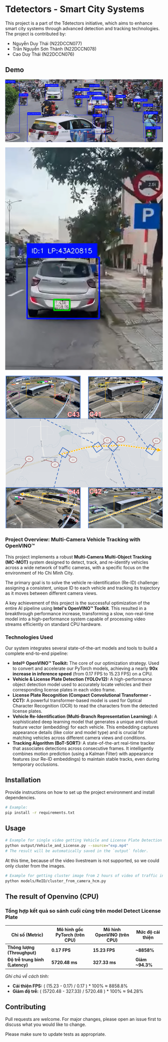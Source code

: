 # Tdetectors - Smart City Systems

This project is a part of the Tdetectors initiative, which aims to enhance smart city systems through advanced detection and tracking technologies.
The project is contributed by:
- Nguyễn Duy Thái (N22DCCN077)
- Trần Nguyễn Sơn Thành (N22DCCN078)
- Cao Duy Thái (N22DCCN076)

## Demo
[![Watch the video](demo/images/Screenshot%202025-07-29%20100652.png)](https://www.youtube.com/watch?v=AktD6WMdBYs)

[![Watch the video](demo/images/Screenshot%202025-07-29%20101050.png)](https://www.youtube.com/watch?v=Z6NlvcCQByA)


![Tracking for Multi-camera Multi Object](demo/images/Screenshot%202025-07-29%20120028.png)

### **Project Overview: Multi-Camera Vehicle Tracking with OpenVINO™**

This project implements a robust **Multi-Camera Multi-Object Tracking (MC-MOT)** system designed to detect, track, and re-identify vehicles across a wide network of traffic cameras, with a specific focus on the environment of Ho Chi Minh City.

The primary goal is to solve the vehicle re-identification (Re-ID) challenge: assigning a consistent, unique ID to each vehicle and tracking its trajectory as it moves between different camera views.

A key achievement of this project is the successful optimization of the entire AI pipeline using **Intel's OpenVINO™ Toolkit**. This resulted in a breakthrough performance increase, transforming a slow, non-real-time model into a high-performance system capable of processing video streams efficiently on standard CPU hardware.

### **Technologies Used**

Our system integrates several state-of-the-art models and tools to build a complete end-to-end pipeline:

*   **Intel® OpenVINO™ Toolkit:** The core of our optimization strategy. Used to convert and accelerate our PyTorch models, achieving a nearly **90x increase in inference speed** (from 0.17 FPS to 15.23 FPS) on a CPU.
*   **Vehicle & License Plate Detection (YOLOv12):** A high-performance object detection model used to accurately locate vehicles and their corresponding license plates in each video frame.
*   **License Plate Recognition (Compact Convolutional Transformer - CCT):** A powerful transformer-based model is used for Optical Character Recognition (OCR) to read the characters from the detected license plates.
*   **Vehicle Re-Identification (Multi-Branch Representation Learning):** A sophisticated deep learning model that generates a unique and robust feature vector (embedding) for each vehicle. This embedding captures appearance details (like color and model type) and is crucial for matching vehicles across different camera views and conditions.
*   **Tracking Algorithm (BoT-SORT):** A state-of-the-art real-time tracker that associates detections across consecutive frames. It intelligently combines motion prediction (using a Kalman Filter) with appearance features (our Re-ID embeddings) to maintain stable tracks, even during temporary occlusions.


## Installation

Provide instructions on how to set up the project environment and install dependencies.

```bash
# Example:
pip install -r requirements.txt
```

## Usage

```bash
# Example for single video getting Vehicle and License Plate Detection :
python output/Vehicle_and_License.py --source="exp.mp4" 
# The result will be automatically saved in the `output` folder.
```

At this time, because of the video livestream is not supported, so we could only cluster from the images.
```bash
# Example for getting cluster image from 2 hours of video of traffic in Ho Chi Minh City:
python models/ReID/cluster_from_camera_hcm.py
```

## The result of Openvino (CPU)
### **Tổng hợp kết quả so sánh cuối cùng trên model Detect License Plate**

| Chỉ số (Metric) | Mô hình gốc PyTorch (trên CPU) | Mô hình OpenVINO (trên CPU) | **Mức độ cải thiện** |
| --- | --- | --- | --- |
| **Thông lượng (Throughput)** | **0.17 FPS** | **15.23 FPS** | **~8858%** |
| **Độ trễ trung bình (Latency)** | **5720.48 ms** | **327.33 ms** | **Giảm ~94.3%** |

*Ghi chú về cách tính:*

- **Cải thiện FPS:** ( (15.23 - 0.17) / 0.17 ) * 100% ≈ 8858.8%
- **Giảm độ trễ:** ( (5720.48 - 327.33) / 5720.48 ) * 100% ≈ 94.28%

## Contributing

Pull requests are welcome. For major changes, please open an issue first to discuss what you would like to change.

Please make sure to update tests as appropriate.


